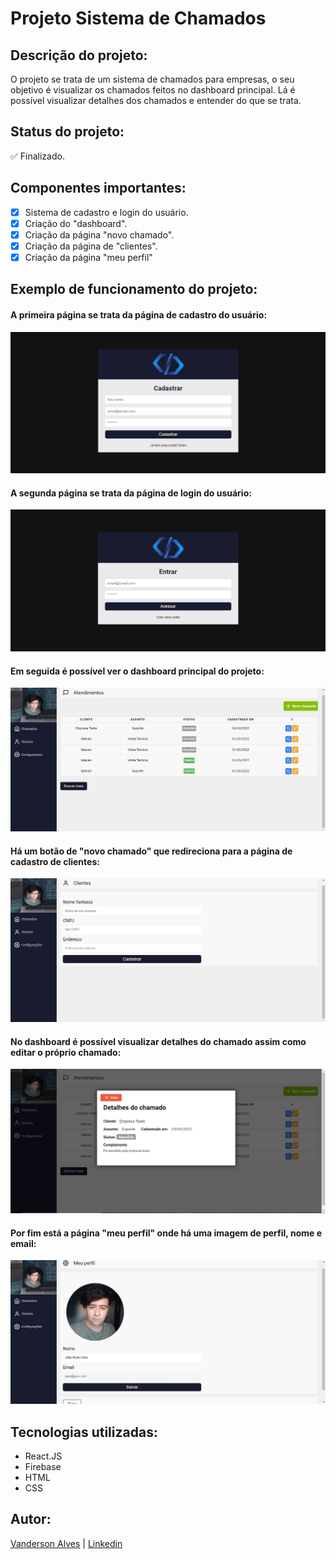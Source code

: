 # Projeto Sistema de Chamados

## Descrição do projeto:
O projeto se trata de um sistema de chamados para empresas, o seu objetivo é visualizar os chamados feitos no dashboard principal. Lá é possível visualizar detalhes dos chamados e entender do que se trata.

## Status do projeto:
✅ Finalizado.

## Componentes importantes:
- [x] Sistema de cadastro e login do usuário.
- [x] Criação do "dashboard".
- [x] Criação da página "novo chamado".
- [x] Criação da página de "clientes".
- [x] Criação da página "meu perfil"

## Exemplo de funcionamento do projeto:

#### A primeira página se trata da página de cadastro do usuário:
![Página de cadastro](imagens/cadastrar.JPG)

#### A segunda página se trata da página de login do usuário:
![Página de login](imagens/login.JPG)

#### Em seguida é possível ver o dashboard principal do projeto:
![Página de dashboard](imagens/chamados.JPG)

#### Há um botão de "novo chamado" que redireciona para a página de cadastro de clientes:
![Página de clientes](imagens/clientes.JPG)

#### No dashboard é possível visualizar detalhes do chamado assim como editar o próprio chamado:
![Página de visualizar detalhes](imagens/detalhes-do-chamado.JPG)

#### Por fim está a página "meu perfil" onde há uma imagem de perfil, nome e email:
![Página de meu perfil](imagens/minha-conta.JPG)

## Tecnologias utilizadas:
* React.JS
* Firebase
* HTML
* CSS

## Autor:
[Vanderson Alves](https://github.com/vanderson-alves) | [Linkedin](https://www.linkedin.com/in/vanderson-alves07/)
